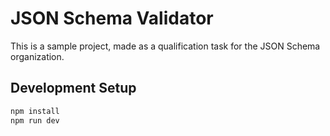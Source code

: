 # JSON Schema Validator

This is a sample project, made as a qualification task for the JSON Schema organization.

## Development Setup

```bash
npm install
npm run dev
```
